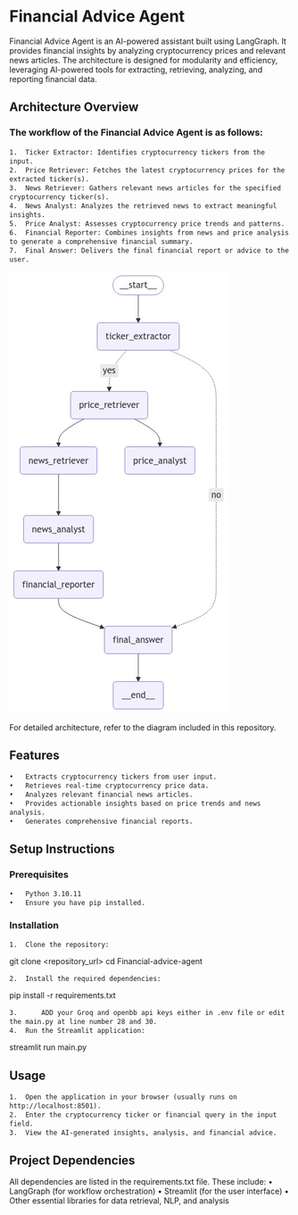 
# Financial Advice Agent

Financial Advice Agent is an AI-powered assistant built using LangGraph. It provides financial insights by analyzing cryptocurrency prices and relevant news articles. The architecture is designed for modularity and efficiency, leveraging AI-powered tools for extracting, retrieving, analyzing, and reporting financial data.

## Architecture Overview

### The workflow of the Financial Advice Agent is as follows:
	1.	Ticker Extractor: Identifies cryptocurrency tickers from the input.
	2.	Price Retriever: Fetches the latest cryptocurrency prices for the extracted ticker(s).
	3.	News Retriever: Gathers relevant news articles for the specified cryptocurrency ticker(s).
	4.	News Analyst: Analyzes the retrieved news to extract meaningful insights.
	5.	Price Analyst: Assesses cryptocurrency price trends and patterns.
	6.	Financial Reporter: Combines insights from news and price analysis to generate a comprehensive financial summary.
	7.	Final Answer: Delivers the final financial report or advice to the user.
![image](./graph.png)

For detailed architecture, refer to the diagram included in this repository.

## Features
	•	Extracts cryptocurrency tickers from user input.
	•	Retrieves real-time cryptocurrency price data.
	•	Analyzes relevant financial news articles.
	•	Provides actionable insights based on price trends and news analysis.
	•	Generates comprehensive financial reports.

## Setup Instructions

### Prerequisites
	•	Python 3.10.11
	•	Ensure you have pip installed.

### Installation
	1.	Clone the repository:

git clone <repository_url>
cd Financial-advice-agent

	2.	Install the required dependencies:

pip install -r requirements.txt

	3.      ADD your Groq and openbb api keys either in .env file or edit the main.py at line number 28 and 30.
	4.	Run the Streamlit application:

streamlit run main.py





## Usage
	1.	Open the application in your browser (usually runs on http://localhost:8501).
	2.	Enter the cryptocurrency ticker or financial query in the input field.
	3.	View the AI-generated insights, analysis, and financial advice.

## Project Dependencies

All dependencies are listed in the requirements.txt file. These include:
	•	LangGraph (for workflow orchestration)
	•	Streamlit (for the user interface)
	•	Other essential libraries for data retrieval, NLP, and analysis


